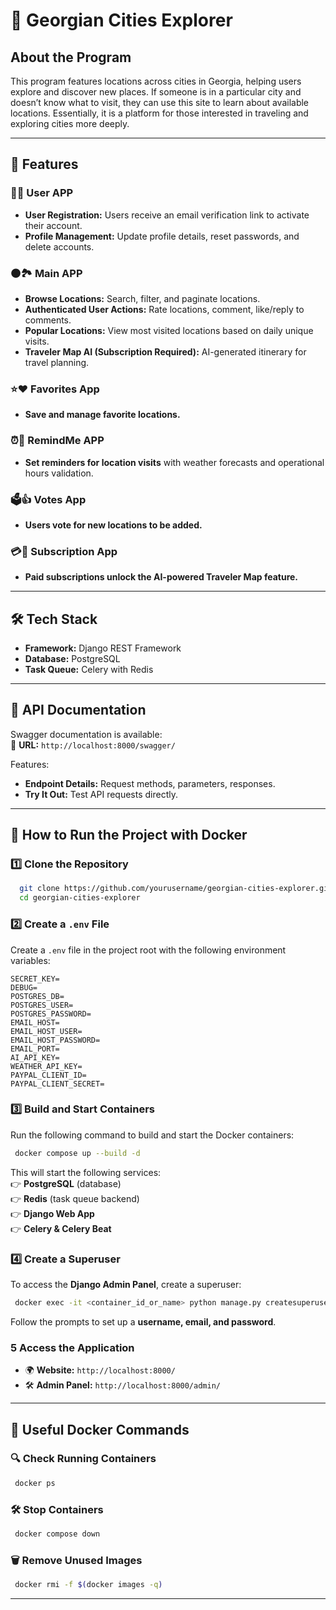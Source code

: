 # 🏯 Georgian Cities Explorer  

## About the Program  
This program features locations across cities in Georgia, helping users explore and discover new places. If someone is in a particular city and doesn’t know what to visit, they can use this site to learn about available locations. Essentially, it is a platform for those interested in traveling and exploring cities more deeply.  

---

## 🚀 Features  

### 👤📱 User APP  
- **User Registration:** Users receive an email verification link to activate their account.  
- **Profile Management:** Update profile details, reset passwords, and delete accounts.  

### 🟤🏞️ Main APP  
- **Browse Locations:** Search, filter, and paginate locations.  
- **Authenticated User Actions:** Rate locations, comment, like/reply to comments.  
- **Popular Locations:** View most visited locations based on daily unique visits.  
- **Traveler Map AI (Subscription Required):** AI-generated itinerary for travel planning.  

### ⭐❤️ Favorites App  
- **Save and manage favorite locations.**  

### ⏰📧 RemindMe APP  
- **Set reminders for location visits** with weather forecasts and operational hours validation.  

### 🗳️👍 Votes App  
- **Users vote for new locations to be added.**  

### 💳📅 Subscription App  
- **Paid subscriptions unlock the AI-powered Traveler Map feature.**  

---

## 🛠️ Tech Stack  
- **Framework:** Django REST Framework  
- **Database:** PostgreSQL  
- **Task Queue:** Celery with Redis  

---

## 📝 API Documentation  
Swagger documentation is available:  
📌 **URL:** `http://localhost:8000/swagger/`  

Features:  
- **Endpoint Details:** Request methods, parameters, responses.  
- **Try It Out:** Test API requests directly.  

---

## 🚀 How to Run the Project with Docker  

### 1️⃣ Clone the Repository  
```sh
  git clone https://github.com/yourusername/georgian-cities-explorer.git
  cd georgian-cities-explorer
```

### 2️⃣ Create a `.env` File  
Create a `.env` file in the project root with the following environment variables:  
```env
SECRET_KEY=
DEBUG=
POSTGRES_DB=
POSTGRES_USER=
POSTGRES_PASSWORD=
EMAIL_HOST=
EMAIL_HOST_USER=
EMAIL_HOST_PASSWORD=
EMAIL_PORT=
AI_API_KEY=
WEATHER_API_KEY=
PAYPAL_CLIENT_ID=
PAYPAL_CLIENT_SECRET=
```

### 3️⃣ Build and Start Containers  
Run the following command to build and start the Docker containers:  
```sh
 docker compose up --build -d
```
This will start the following services:  
👉 **PostgreSQL** (database)  
👉 **Redis** (task queue backend)  
👉 **Django Web App**  
👉 **Celery & Celery Beat**  

### 4️⃣ Create a Superuser  
To access the **Django Admin Panel**, create a superuser:  
```sh
 docker exec -it <container_id_or_name> python manage.py createsuperuser
```
Follow the prompts to set up a **username, email, and password**.

### 5️ Access the Application  
- 🌍 **Website:** `http://localhost:8000/`  
- 🛠️ **Admin Panel:** `http://localhost:8000/admin/`  

---

## 📌 Useful Docker Commands  

### 🔍 Check Running Containers  
```sh
 docker ps
```

### 🛠️ Stop Containers  
```sh
 docker compose down
```

### 🗑️ Remove Unused Images  
```sh
 docker rmi -f $(docker images -q)
```

---

